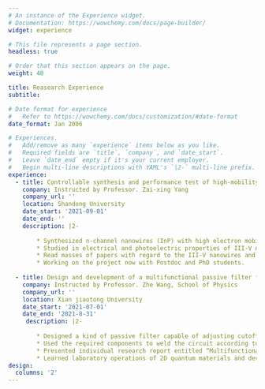 ```yaml
---
# An instance of the Experience widget.
# Documentation: https://wowchemy.com/docs/page-builder/
widget: experience

# This file represents a page section.
headless: true

# Order that this section appears on the page.
weight: 40

title: Reasearch Experience
subtitle:

# Date format for experience
#   Refer to https://wowchemy.com/docs/customization/#date-format
date_format: Jan 2006

# Experiences.
#   Add/remove as many `experience` items below as you like.
#   Required fields are `title`, `company`, and `date_start`.
#   Leave `date_end` empty if it's your current employer.
#   Begin multi-line descriptions with YAML's `|2-` multi-line prefix.
experience:
  - title: Controllable synthesis and performance test of high-mobility III-V nanowires
    company: Instructed by Professor. Zai-xing Yang
    company_url: ''
    location: Shandong University
    date_start: '2021-09-01'
    date_end: ''
    description: |2-
        
        * Synthesized n-channel nanowires (InP) with high electron mobility and p-channel nanowires (GaSb) with high hole mobility by controllable vapor-solid-solid growth mode of CVD.
        * Studied in electrical and photoelectric properties of III-V nanowires (GaSb, InP) by using Semiconductor Device Analyzer and probe station.
        * Read masses of papers with regard to the III-V nanowires and participated weekly group meetings.
        * Working on the project now with Postdoc and PhD students.
        
  - title: Design and development of a multifunctional passive filter for test circuits of 2D systems
    company: Instructed by Professor. Zhe Wang, School of Physics
    company_url: ''
    location: Xian jiaotong University
    date_start: '2021-07-01'
    date_end: '2021-8-31'
     description: |2-
     
        * Designed a kind of passive filter capable of adjusting cutoff frequency and passband range (1Hz, 100Hz and 1000Hz).
        * Used the required components to weld the circuit according to the designed and simulated circuit diagram. (Three same multifunctional passive filters have been successfully fabricated and the performance is good.)
        * Presented individual research report entitled “Multifunctional Passive Filter” in group meeting.
        * Learned laboratory operations of 2D quantum materials and devices, prepared two-dimensional materials (graphene and hNB) with tapes, combined them into hNB-graphene-hNB structures under high power microscopy, and tested the properties of samples.
design:
  columns: '2'
---
```


